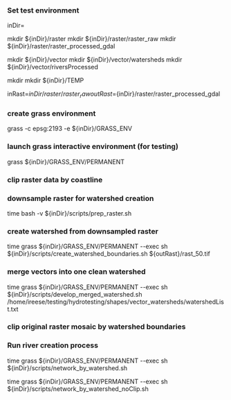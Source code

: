 ### Set test environment
inDir=

mkdir ${inDir}/raster
mkdir ${inDir}/raster/raster_raw
mkdir ${inDir}/raster/raster_processed_gdal

mkdir ${inDir}/vector
mkdir ${inDir}/vector/watersheds
mkdir ${inDir}/vector/riversProcessed

mkdir mkdir ${inDir}/TEMP

inRast=${inDir}/raster/raster_raw
outRast=${inDir}/raster/raster_processed_gdal

### create grass environment
grass -c epsg:2193 -e ${inDir}/GRASS_ENV

### launch grass interactive environment (for testing)

grass ${inDir}/GRASS_ENV/PERMANENT

### clip raster data by coastline
### downsample raster for watershed creation

time bash -v ${inDir}/scripts/prep_raster.sh

### create watershed from downsampled raster

time grass ${inDir}/GRASS_ENV/PERMANENT --exec sh ${inDir}/scripts/create_watershed_boundaries.sh ${outRast}/rast_50.tif

### merge vectors into one clean watershed

time grass ${inDir}/GRASS_ENV/PERMANENT --exec sh ${inDir}/scripts/develop_merged_watershed.sh /home/ireese/testing/hydrotesting/shapes/vector_watersheds/watershedList.txt

### clip original raster mosaic by watershed boundaries


### Run river creation process

time grass ${inDir}/GRASS_ENV/PERMANENT --exec sh ${inDir}/scripts/network_by_watershed.sh

time grass ${inDir}/GRASS_ENV/PERMANENT --exec sh ${inDir}/scripts/network_by_watershed_noClip.sh

	

